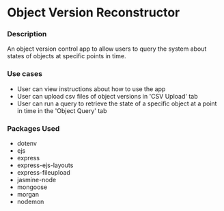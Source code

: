 # Object Version Reconstructor

### Description
An object version control app to allow users to query the system about states of objects at specific points in time.

### Use cases
- User can view instructions about how to use the app
- User can upload csv files of object versions in 'CSV Upload' tab
- User can run a query to retrieve the state of a specific object at a point in time in the 'Object Query' tab

### Packages Used
- dotenv
- ejs
- express
- express-ejs-layouts
- express-fileupload
- jasmine-node
- mongoose
- morgan
- nodemon
